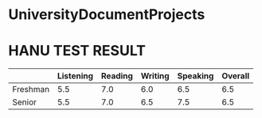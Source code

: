# UniversityDocumentProjects

# HANU TEST RESULT
|                |Listening|Reading  |Writing  |Speaking|Overall |
|----------------|---------|---------|---------|--------|--------|
|Freshman        |5.5      |7.0      |6.0      |6.5     |6.5     |
|Senior          |5.5      |7.0      |6.5      |7.5     |6.5     |


